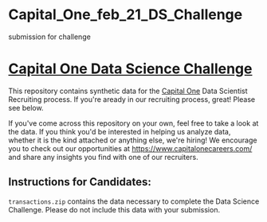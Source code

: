 # Capital_One_feb_21_DS_Challenge
submission for challenge


# [Capital One Data Science Challenge](https://github.com/CapitalOneRecruiting/DS)

This repository contains synthetic data for the [Capital One](https://www.capitalone.com) Data Scientist Recruiting process.  If you're aready in our recruiting process, great! Please see below.

If you've come across this repository on your own, feel free to take a look at the data.  If you think you'd be interested in helping us analyze data, whether it is the kind attached or anything else, we're hiring!  We encourage you to check out our opportunities at https://www.capitalonecareers.com/ and share any insights you find with one of our recruiters.


## Instructions for Candidates:
`transactions.zip` contains the data necessary to complete the Data Science Challenge.  Please do not include this data with your submission.
